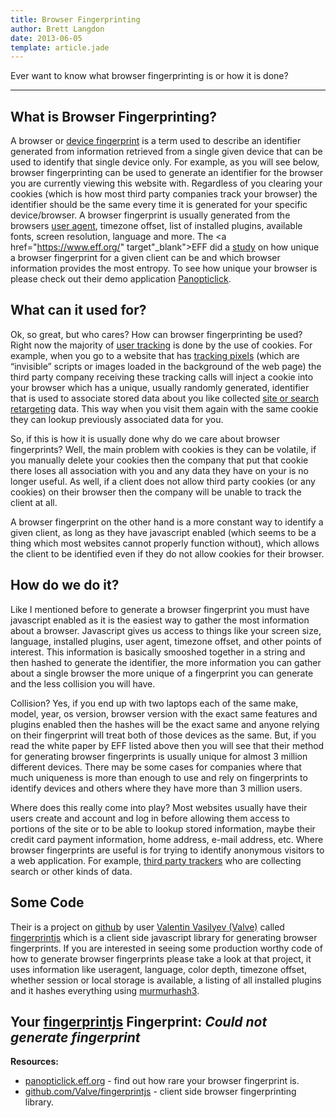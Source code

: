 ```yaml
---
title: Browser Fingerprinting
author: Brett Langdon
date: 2013-06-05
template: article.jade
---
```


Ever want to know what browser fingerprinting is or how it is done?

---

## What is Browser Fingerprinting?

A browser or <a href="http://en.wikipedia.org/wiki/Device_fingerprint" target="_blank">device fingerprint</a>
is a term used to describe an identifier generated from information retrieved from
a single given device that can be used to identify that single device only.
For example, as you will see below, browser fingerprinting can be used to generate
an identifier for the browser you are currently viewing this website with.
Regardless of you clearing your cookies (which is how most third party companies
track your browser) the identifier should be the same every time it is generated
for your specific device/browser. A browser fingerprint is usually generated from
the browsers <a href="https://en.wikipedia.org/wiki/User_agent" target="_blank">user agent</a>,
timezone offset, list of installed plugins, available fonts, screen resolution,
language and more. The <a href="https://www.eff.org/" target"_blank">EFF</a> did
a <a href="https://panopticlick.eff.org/browser-uniqueness.pdf" target="_blank">study</a>
on how unique a browser fingerprint for a given client can be and which browser
information provides the most entropy. To see how unique your browser is please
check out their demo application
<a href="https://panopticlick.eff.org/" target="_blank">Panopticlick</a>.

## What can it used for?

Ok, so great, but who cares? How can browser fingerprinting be used? Right now
the majority of <a href="http://kb.mozillazine.org/User_tracking" target="_blank">user tracking</a>
is done by the use of cookies. For example, when you go to a website that has
[tracking pixels](http://brett.is/writing/about/third-party-tracking-pixels/)
(which are “invisible” scripts or images loaded in the background of the web page)
the third party company receiving these tracking calls will inject a cookie into
your browser which has a unique, usually randomly generated, identifier that is
used to associate stored data about you like collected
<a href="http://searchengineland.com/what-is-retargeting-160407" target="_blank">site or search retargeting</a>
data. This way when you visit them again with the same cookie they can lookup
previously associated data for you.

So, if this is how it is usually done why do we care about browser fingerprints?
Well, the main problem with cookies is they can be volatile, if you manually delete
your cookies then the company that put that cookie there loses all association with
you and any data they have on your is no longer useful. As well, if a client does
not allow third party cookies (or any cookies) on their browser then the company
will be unable to track the client at all.

A browser fingerprint on the other hand is a more constant way to identify a given
client, as long as they have javascript enabled (which seems to be a thing which
most websites cannot properly function without), which allows the client to be
identified even if they do not allow cookies for their browser.

## How do we do it?

Like I mentioned before to generate a browser fingerprint you must have javascript
enabled as it is the easiest way to gather the most information about a browser.
Javascript gives us access to things like your screen size, language, installed
plugins, user agent, timezone offset, and other points of interest. This
information is basically smooshed together in a string and then hashed to generate
the identifier, the more information you can gather about a single browser the more
unique of a fingerprint you can generate and the less collision you will have.

Collision? Yes, if you end up with two laptops each of the same make, model, year,
os version, browser version with the exact same features and plugins enabled then
the hashes will be the exact same and anyone relying on their fingerprint will
treat both of those devices as the same. But, if you read the white paper by EFF
listed above then you will see that their method for generating browser fingerprints
is usually unique for almost 3 million different devices. There may be some cases
for companies where that much uniqueness is more than enough to use and rely on
fingerprints to identify devices and others where they have more than 3
million users.

Where does this really come into play? Most websites usually have their users
create and account and log in before allowing them access to portions of the site or
to be able to lookup stored information, maybe their credit card payment
information, home address, e-mail address, etc. Where browser fingerprints are
useful is for trying to identify anonymous visitors to a web application. For
example, [third party trackers](/writing/about/third-party-tracking-pixels/)
who are collecting search or other kinds of data.

## Some Code

Their is a project on <a href="https://www.github.com/" target="_blank">github</a>
by user <a href="https://github.com/Valve" target="_blank">Valentin Vasilyev (Valve)</a>
called <a href="https://github.com/Valve/fingerprintjs" target="_blank">fingerprintjs</a>
which is a client side javascript library for generating browser fingerprints.
If you are interested in seeing some production worthy code of how to generate
browser fingerprints please take a look at that project, it uses information like
useragent, language, color depth, timezone offset, whether session or local storage
is available, a listing of all installed plugins and it hashes everything using
<a href="https://sites.google.com/site/murmurhash/" target="_blank">murmurhash3</a>.

## Your <a href="" target="_blank">fingerprintjs</a> Fingerprint: *<span id="fingerprint">Could not generate fingerprint</span>*

<script type="text/javascript" src="/js/fingerprint.js"></script>
<script type="text/javascript">
var fingerprint = new Fingerprint().get();
document.getElementById("fingerprint").innerHTML = fingerprint;
</script>

**Resources:**
* <a href="http://panopticlick.eff.org/" target="_blank">panopticlick.eff.org</a> - find out how rare your browser fingerprint is.
* <a href="https://github.com/Valve/fingerprintjs" target="_blank">github.com/Valve/fingerprintjs</a> - client side browser fingerprinting library.
